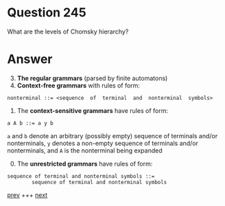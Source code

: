 
# Question 245



What are the levels of Chomsky hierarchy? 


# Answer



	
3. __The regular grammars__ (parsed by finite automatons)
2. __Context-free grammars__ with rules of form:

```
nonterminal ::= <sequence  of  terminal  and  nonterminal  symbols>
```

1.	The __context-sensitive grammars__ have rules of form:
```
a A b ::= a y b
```

`a` and `b` denote an arbitrary (possibly empty) sequence of terminals and/or
nonterminals, `y` denotes a non-empty sequence of terminals and/or nonterminals,
and `A` is the nonterminal being expanded

0. 	The __unrestricted grammars__ have rules of form:

```
sequence of terminal and nonterminal symbols ::=
        sequence of terminal and nonterminal symbols
```


[prev](244.md) +++ [next](246.md)
